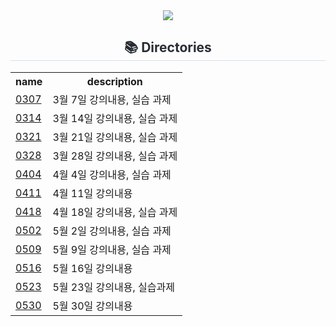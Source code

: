 <div align="center">
    <img src="https://capsule-render.vercel.app/api?type=waving&height=150&text=2025 web programming&animation=&fontColor=ffffff&fontSize=50" />
</div>

<div align="center">
    <h2 style="border-bottom: 1px solid #d8dee4; color: #282d33;"> 📚 Directories </h2>
    <table style="width='100%';">
      <tr>
        <th>name</th>
        <th>description</th>
      </tr>
      <tr>
        <td><a href='https://github.com/02-wooki/2025-systemprogramming/tree/main/0307'>0307</a></td>
        <td>3월 7일 강의내용, 실습 과제</td>
      </tr>
      <tr>
        <td><a href='https://github.com/02-wooki/2025-systemprogramming/tree/main/0314'>0314</a></td>
        <td>3월 14일 강의내용, 실습 과제</td>
      </tr>
      <tr>
        <td><a href='https://github.com/02-wooki/2025-systemprogramming/tree/main/0321'>0321</a></td>
        <td>3월 21일 강의내용, 실습 과제</td>
      </tr>
      <tr>
        <td><a href='https://github.com/02-wooki/2025-systemprogramming/tree/main/0328'>0328</a></td>
        <td>3월 28일 강의내용, 실습 과제</td>
      </tr>
      <tr>
        <td><a href='https://github.com/02-wooki/2025-systemprogramming/tree/main/0404'>0404</a></td>
        <td>4월 4일 강의내용, 실습 과제</td>
      </tr>
      <tr>
        <td><a href='https://github.com/02-wooki/2025-systemprogramming/tree/main/0411'>0411</a></td>
        <td>4월 11일 강의내용</td>
      </tr>
      <tr>
        <td><a href='https://github.com/02-wooki/2025-systemprogramming/tree/main/0418'>0418</a></td>
        <td>4월 18일 강의내용, 실습 과제</td>
      </tr>
      <tr>
        <td><a href='https://github.com/02-wooki/2025-systemprogramming/tree/main/0502'>0502</a></td>
        <td>5월 2일 강의내용, 실습 과제</td>
      </tr>
      <tr>
        <td><a href='https://github.com/02-wooki/2025-systemprogramming/tree/main/0509'>0509</a></td>
        <td>5월 9일 강의내용, 실습 과제</td>
      </tr>
      <tr>
        <td><a href='https://github.com/02-wooki/2025-systemprogramming/tree/main/0516'>0516</a></td>
        <td>5월 16일 강의내용</td>
      </tr>
      <tr>
        <td><a href='https://github.com/02-wooki/2025-systemprogramming/tree/main/0523'>0523</a></td>
        <td>5월 23일 강의내용, 실습과제</td>
      </tr>
      <tr>
        <td><a href='https://github.com/02-wooki/2025-systemprogramming/tree/main/0530'>0530</a></td>
        <td>5월 30일 강의내용</td>
      </tr>
    </table>
</div>